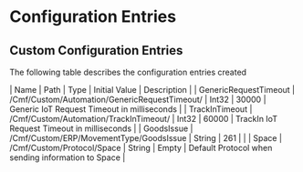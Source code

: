 # Configuration Entries

## Custom Configuration Entries

The following table describes the configuration entries created

|           Name                 |                      Path                        | Type         | Initial Value  | Description                                        |
| GenericRequestTimeout          | /Cmf/Custom/Automation/GenericRequestTimeout/    | Int32        | 30000          | Generic IoT Request Timeout in milliseconds        |
| TrackInTimeout                 | /Cmf/Custom/Automation/TrackInTimeout/           | Int32        | 60000          | TrackIn IoT Request Timeout in milliseconds        |
| GoodsIssue                     | /Cmf/Custom/ERP/MovementType/GoodsIssue          | String       | 261            |                                                    |
| Space                          | /Cmf/Custom/Protocol/Space                       | String       | Empty          | Default Protocol when sending information to Space |
